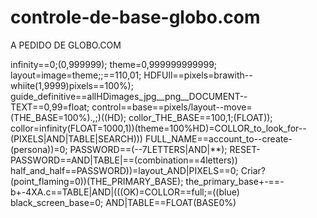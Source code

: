 # controle-de-base-globo.com
A PEDIDO DE GLOBO.COM

infinity==0;(0,999999);
theme=0,999999999999;
layout=image=theme;;==110,01;
HDFUll==pixels=brawith--whiite(1,9999)pixels==100%);
guide_definitive==allHDimages_jpg__png__DOCUMENT--TEXT==0,99=float;
control==base==pixels/layout--move=(THE_BASE=100%).,;)((HD);
collor_THE_BASE==100,1;(FLOAT));
collor=infinity(FLOAT=1000,1))(theme=100%HD)=COLLOR_to_look_for--(PIXELS|AND|TABLE|SEARCH)))
FULL_NAME==account_to--create-(persona))=0;
PASSWORD==(--7LETTERS|AND|**);
RESET-PASSWORD==AND|TABLE|==(combination==4letters))
half_and_half==PASSWORD))=layout_AND|PIXELS==0;
Criar?(point_flaming=0))(THE_PRIMARY_BASE);
the_primary_base+-==-b+-4XA.c==TABLE|AND|(((OK)=COLLOR==full;=((blue)
black_screen_base=0;
AND|TABLE==FLOAT(BASE0%)

